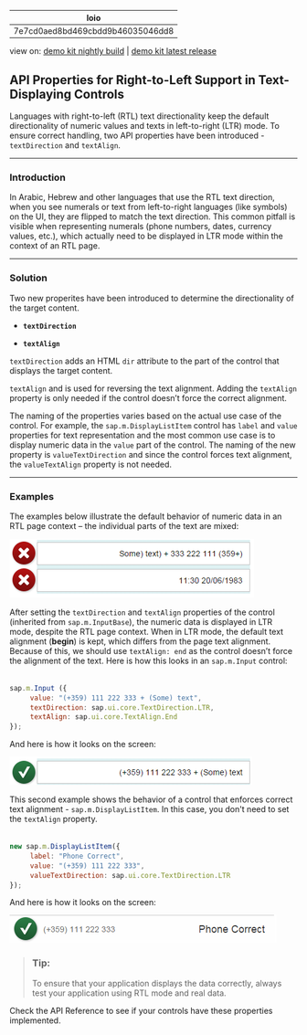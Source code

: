 <!-- loio7e7cd0aed8bd469cbdd9b46035046dd8 -->

| loio |
| -----|
| 7e7cd0aed8bd469cbdd9b46035046dd8 |

<div id="loio">

view on: [demo kit nightly build](https://openui5nightly.hana.ondemand.com/#/topic/7e7cd0aed8bd469cbdd9b46035046dd8) | [demo kit latest release](https://openui5.hana.ondemand.com/#/topic/7e7cd0aed8bd469cbdd9b46035046dd8)</div>

## API Properties for Right-to-Left Support in Text-Displaying Controls

Languages with right-to-left \(RTL\) text directionality keep the default directionality of numeric values and texts in left-to-right \(LTR\) mode. To ensure correct handling, two API properties have been introduced - `textDirection` and `textAlign`.

***

### Introduction

In Arabic, Hebrew and other languages that use the RTL text direction, when you see numerals or text from left-to-right languages \(like symbols\) on the UI, they are flipped to match the text direction. This common pitfall is visible when representing numerals \(phone numbers, dates, currency values, etc.\), which actually need to be displayed in LTR mode within the context of an RTL page.

***

### Solution

Two new properites have been introduced to determine the directionality of the target content.

-   **`textDirection`**

-   **`textAlign`**


 `textDirection` adds an HTML `dir` attribute to the part of the control that displays the target content.

 `textAlign` and is used for reversing the text alignment. Adding the `textAlign` property is only needed if the control doesn’t force the correct alignment.

The naming of the properties varies based on the actual use case of the control. For example, the `sap.m.DisplayListItem` control has `label` and `value` properties for text representation and the most common use case is to display numeric data in the `value` part of the control. The naming of the new property is `valueTextDirection` and since the control forces text alignment, the `valueTextAlign` property is not needed.

***

### Examples

The examples below illustrate the default behavior of numeric data in an RTL page context – the individual parts of the text are mixed:

![](images/loio41ff02ffc92746729276a3eb142062b8_HiRes.png)

After setting the `textDirection` and `textAlign` properties of the control \(inherited from `sap.m.InputBase`\), the numeric data is displayed in LTR mode, despite the RTL page context. When in LTR mode, the default text alignment \(**begin**\) is kept, which differs from the page text alignment. Because of this, we should use `textAlign: end` as the control doesn’t force the alignment of the text. Here is how this looks in an `sap.m.Input` control:

```js

sap.m.Input ({
     value: "(+359) 111 222 333 + (Some) text", 
     textDirection: sap.ui.core.TextDirection.LTR,
     textAlign: sap.ui.core.TextAlign.End
});
```

And here is how it looks on the screen:

![](images/loio2d87e986b78240219be610f8e6487682_HiRes.png)

This second example shows the behavior of a control that enforces correct text alignment - `sap.m.DisplayListItem`. In this case, you don't need to set the `textAlign` property.

```js

new sap.m.DisplayListItem({
     label: "Phone Correct", 
     value: "(+359) 111 222 333", 
     valueTextDirection: sap.ui.core.TextDirection.LTR
});
```

And here is how it looks on the screen:

![](images/loio402f39d2eb92465b9dfc16124339c897_HiRes.png)

> ### Tip:  
> To ensure that your application displays the data correctly, always test your application using RTL mode and real data.

Check the API Reference to see if your controls have these properties implemented.

